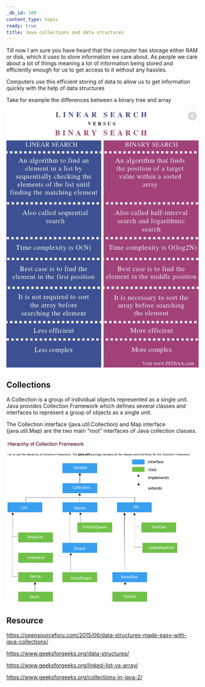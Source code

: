 ```yaml
---
_db_id: 109
content_type: topic
ready: true
title: Java collections and data structures
---
```


Till now I am sure you have heard that the computer has storage either RAM or disk, which it uses to store information we care about. As people we care about a lot of things meaning a lot of information being stored  and efficiently enough for us to get access to it without any hassles.

Computers use this efficient storing of data to allow us to get information quickly with the help of data structures

Take for example the differences between a binary tree and array

![linear-binary-comparison](linear-vs-binary.png)

## Collections

A Collection is a group of individual objects represented as a single unit. Java provides Collection Framework which defines several classes and interfaces to represent a group of objects as a single unit.

The Collection interface (java.util.Collection) and Map interface (java.util.Map) are the two main “root” interfaces of Java collection classes.

![collection-tree](collection-tree.png)


## Resource

https://opensourceforu.com/2015/06/data-structures-made-easy-with-java-collections/

https://www.geeksforgeeks.org/data-structures/

https://www.geeksforgeeks.org/linked-list-vs-array/

https://www.geeksforgeeks.org/collections-in-java-2/